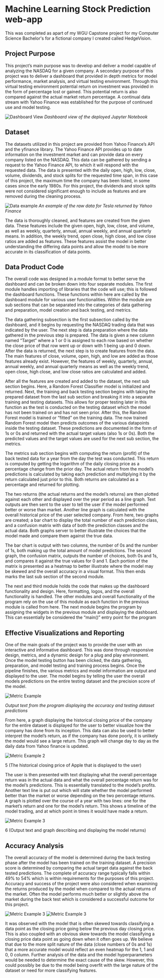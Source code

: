 # Machine Learning Stock Prediction web-app
This was completed as apart of my WGU Capstone project for my Computer Science Bachelor's for a fictional company I created called HedgeVision.

## Project Purpose
This project’s main purpose was to develop and deliver a model capable of analyzing the NASDAQ for a given company. A secondary purpose of this project was to deliver a dashboard that provided in depth metrics for model performance, market analysis, and virtual testing environment. Through this virtual testing environment potential return on investment was provided in the form of percentage lost or gained. This potential return is also compared against the actual market return percentage. A continual data stream with Yahoo Finance was established for the purpose of continued use and model testing.

![Dashboard View](https://i.imgur.com/2xiMT2i.png)
*Dashboard view of the deployed Jupyter Notebook*

## Dataset
The datasets utilized in this project are provided from Yahoo Finance’s API  and the yfinance library. The Yahoo Finance API provides up to date information on the investment market and can provide data on every company listed on the NASDAQ. This data can be gathered by sending a request to the Yahoo Finance API, to which it will respond with the requested data. The data is presented with the daily open, high, low, close, volume, dividends, and stock splits for the requested time span, in this case of this project, the maximum time the company has been listed, in some cases since the early 1980s. For this project, the dividends and stock splits were not considered significant enough to include as features and are removed during the cleaning process.
 
![Data example](https://i.imgur.com/ga4UG1V.png)
*An example of the raw data for Tesla returned by Yahoo Finance*

The data is thoroughly cleaned, and features are created from the given data. These features include the given open, high, low, close, and volume, as well as weekly, quarterly, annual, annual weekly, and annual quarterly means. In addition, the weekly trend, open close, high close, and low close ratios are added as features. These features assist the model in better understanding the differing data points and allow the model to be more accurate in its classification of data points.

## Data Product Code
The overall code was designed in a module format to better serve the dashboard and can be broken down into four separate modules. The first module handles importing of libraries that the code will use; this is followed the dashboard functions. These functions within here are called by the dashboard module for various user functionalities. Within the module are sub sections that can be separated into the categories of data gathering and preparation, model creation and back testing, and metrics. 

The data gathering subsection is the first subsection called by the dashboard, and it begins by requesting the NASDAQ trading data that was indicated by the user. The next step is data preparation where the data gathered in the previous step is prepared. The data is given a new column named “Target” where a 1 or 0 is assigned to each row based on whether the close price of that row went up or down with 1 being up and 0 down. After the data is returned, the next step is to create features from the data. The main features of close, volume, open, high, and low are added as those features already exist. However, the features of weekly, quarterly, annual, annual weekly, and annual quarterly means as well as the weekly trend, open close, high close, and low close ratios are calculated and added.

After all the features are created and added to the dataset, the next sub section begins. Here, a Random Forest Classifier model is initialized and returned. Next, the training and back testing section begins with taking the prepared dataset from the last sub section and breaking it into a separate training and testing datasets. This allows for proper testing later in this function as the test is conducted on the testing dataset which the model has not been trained on and has not seen prior. After this, the Random Forest model is trained or “fitted” on the training data. The now trained Random Forest model then predicts outcomes of the various datapoints inside the testing dataset. These predictions are documented in the form of 1s or 0s and returned with the actual target values (also 1s or 0s). Both the predicted values and the target values are used for the next sub section, the metrics.

The metrics sub section begins with computing the return (profit) of the back tested data for a year from the day the test was conducted. This return is computed by getting the logarithm of the daily closing price as a percentage change from the prior day. The actual return from the model’s predictions is calculated by taking each prediction and multiplying it by the return calculated just prior to this. Both returns are calculated as a percentage and returned for plotting.

The two returns (the actual returns and the model’s returns) are then plotted against each other and displayed over the year period as a line graph. Text outputs are then sent to the user to tell the user if the model performed better or worse than market. Another line graph is calculated with the overall historical price of the user selected company. From here, two graphs are created; a bar chart to display the total number of each prediction class, and a confusion matrix with data of both the prediction classes and the actual data. Both graphs server to better illustrate the choices that the model made and compare them against the true data.

The bar chart is output with two columns, the number of 0s and the number of 1s, both making up the total amount of model predictions. The second graph, the confusion matrix, outputs the number of choices, both 0s and 1s, and compares it against the true values for 0 and 1. Each portion of the matrix is presented as a heatmap to better illustrate where the model may be skewed and the overall accuracy in a visual format. This then ends marks the last sub section of the second module.

The next and third module holds the code that makes up the dashboard functionality and design. Here, formatting, logos, and the overall functionality is handled. The other modules and overall functionality of the program rely on the use of this module as each function in the previous module is called from here. The next module begins the program by assigning the widgets in the previous module and displaying the dashboard. This can essentially be considered the “main()” entry point for the program

## Effective Visualizations and Reporting
One of the main goals of the project was to provide the user with an interactive and informative dashboard. This was done through responsive design, metrics, and a dynamic design for a plug and play environment. Once the model testing button has been clicked, the data gathering, preparation, and model testing and training process begins. Once the pipeline finishes, the various metrics and model information are output and displayed to the user. The model begins by telling the user the overall models predictions on the entire testing dataset and the precision score of the model.

![Metric Example](https://i.imgur.com/xo8tyAt.png)

*Output text from the program displaying the accuracy and testing dataset predictions*

From here, a graph displaying the historical closing price of the company for the entire dataset is displayed for the user to better visualize how the company has done from its inception. This data can also be used to better interpret the model’s return, as if the company has done poorly, it is unlikely the model would see a large return. This graph will change day to day as the daily data from Yahoo finance is updated.

![Metric Example 2](https://i.imgur.com/1e7y3Gs.png)

5 (The historical closing price of Apple that is displayed to the user)


The user is then presented with text displaying what the overall percentage return was in the actual data and what the overall percentage return was for the model’s predictions. This is essentially translated to the model’s profits. Another text line is put out which will state whether the model performed better than the market or worse depending on the two percentage returns. A graph is plotted over the course of a year with two lines: one for the market’s return and one for the model’s return. This shows a timeline of the model trading, and at which point in times it would have made a return.

![Metric Example 3](https://i.imgur.com/v6QX1cS.png)

6 (Output text and graph describing and displaying the model returns)

## Accuracy Analysis
The overall accuracy of the model is determined during the back testing phase after the model has been trained on the training dataset. A precision score is determined by comparing the actual target data against the back tested predictions. The complete of accuracy range typically falls within 49% to 54% which is within requirements for the purposes of this project. Accuracy and success of the project were also considered when examining the returns produced by the model when compared to the actual returns of the market. Often the model performs much better or slightly above the market during the back test which is considered a successful outcome for this project.

![Metric Example 3](https://i.imgur.com/SiKKOK9.png) ![Metric Example 3](https://i.imgur.com/wZHd75h.png)

It was observed with the model that is often skewed towards classifying a data point as the closing price going below the previous day closing price. This is also coupled with an obvious skew towards the model classifying a closing price data point as going down when it often goes up. We believe that due to the more split nature of the data (close numbers of 0s and 1s) that a more accurate model would reflect an even heatmap for the 1, 1 and 0, 0 column. Further analysis of the data and the model hyperparameters would be needed to determine the exact cause of the skew. However, this could possibly be due to the model being overfit with the large nature of the dataset or need for more classifying features.

